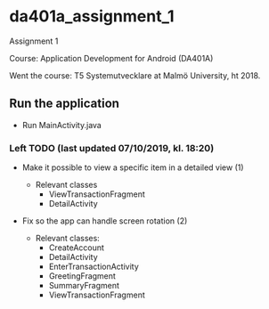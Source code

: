 # da401a_assignment_1
Assignment 1

Course: Application Development for Android (DA401A) 

Went the course: T5 Systemutvecklare at Malmö University, ht 2018.

## Run the application
- Run MainActivity.java

### Left TODO (last updated 07/10/2019, kl. 18:20)

- Make it possible to view a specific item in a detailed view (1)
  - Relevant classes
    - ViewTransactionFragment
    - DetailActivity
    
- Fix so the app can handle screen rotation (2)
  - Relevant classes:
    - CreateAccount
    - DetailActivity
    - EnterTransactionActivity
    - GreetingFragment
    - SummaryFragment
    - ViewTransactionFragment 

